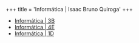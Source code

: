 +++
title = 'Informática | Isaac Bruno Quiroga'
+++

- [Informática | 3B](/3B/)
- [Informática | 4E](/4E/)
- [Informática | 1D](/1D/)
